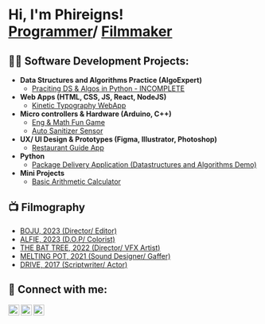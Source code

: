 <h1>Hi, I'm Phireigns! <br/><a href="https://github.com/phireigns">Programmer</a>/ <a href="https://www.youtube.com/">Filmmaker</a></h1>

<h2>👨‍💻 Software Development Projects:</h2>

- <b>Data Structures and Algorithms Practice (AlgoExpert)</b>
  - [Praciting DS & Algos in Python - INCOMPLETE](https://github.com/phireigns)
- <b>Web Apps (HTML, CSS, JS, React, NodeJS)</b>
  - [Kinetic Typography WebApp](https://github.com/Phireigns/KineticTypographyWebsite)
- <b>Micro controllers & Hardware (Arduino, C++)</b>
  - [Eng & Math Fun Game](https://github.com/Phireigns/Eng-MathFun-Game)
  - [Auto Sanitizer Sensor](https://github.com/Phireigns/Auto-Sanitizer-Sensor)
- <b>UX/ UI Design & Prototypes (Figma, Illustrator, Photoshop)</b>
  - [Restaurant Guide App](https://github.com/Phireigns/Eng-MathFun-Game)
- <b>Python</b>
  - [Package Delivery Application (Datastructures and Algorithms Demo)](https://github.com/phireigns)
- <b>Mini Projects</b>
  - [Basic Arithmetic Calculator](https://github.com/Phireigns/KineticTypographyWebsite)

<h2>📺 Filmography</h2>

- [BOJU, 2023 (Director/ Editor)](https://youtu.be/sUESl7hGQrI)
- [ALFIE, 2023 (D.O.P/ Colorist)](https://www.youtube.com/watch?v=_xNBjKFwlMQ&t=177s)
- [THE BAT TREE, 2022 (Director/ VFX Artist)](https://www.youtube.com/watch?v=ajWSle3HDn0&t=584s)
- [MELTING POT, 2021 (Sound Designer/ Gaffer)](https://www.youtube.com/watch?v=rmFFzdRv9FU)
- [DRIVE, 2017 (Scriptwriter/ Actor)](https://www.youtube.com/watch?v=ugT-k9omNZI)

<h2> 🤳 Connect with me:</h2>

[<img align="left" alt="JoshMadakor | YouTube" width="22px" src="https://cdn.jsdelivr.net/npm/simple-icons@v3/icons/youtube.svg" />][youtube]
[<img align="left" alt="JoshMadakor | LinkedIn" width="22px" src="https://cdn.jsdelivr.net/npm/simple-icons@v3/icons/linkedin.svg" />][linkedin]
[<img align="left" alt="JoshMadakor | Instagram" width="22px" src="https://cdn.jsdelivr.net/npm/simple-icons@v3/icons/instagram.svg" />][instagram]

[youtube]: https://www.youtube.com/@phirens/
[instagram]: https://www.instagram.com/phirensofficial/
[linkedin]: https://www.linkedin.com/in/phirens-rai-2b065917a/

<!--

Here are some ideas to get you started:

- 🔭 I’m currently working on ...
- 🌱 I’m currently learning ...
- 👯 I’m looking to collaborate on ...
- 🤔 I’m looking for help with ...
- 💬 Ask me about ...
- 📫 How to reach me: ...
- 😄 Pronouns: ...
- ⚡ Fun fact: ...
-->
